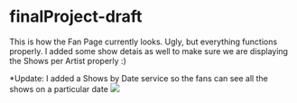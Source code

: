 # finalProject-draft
<p>This is how the Fan Page currently looks. Ugly, but everything functions properly. I added some show detais as well to make sure we are displaying the Shows per Artist properly :)</p>
<p>*Update: I added a Shows by Date service so the fans can see all the shows on a particular date
<img src="http://www.gordanaminovska.com/itc172/FanPage.PNG">
